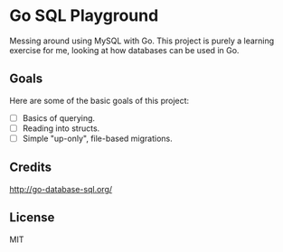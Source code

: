 # Go SQL Playground

Messing around using MySQL with Go. This project is purely a learning exercise for me, looking at 
how databases can be used in Go.

## Goals

Here are some of the basic goals of this project:

* [ ] Basics of querying.
* [ ] Reading into structs.
* [ ] Simple "up-only", file-based migrations.

## Credits

http://go-database-sql.org/

## License

MIT
